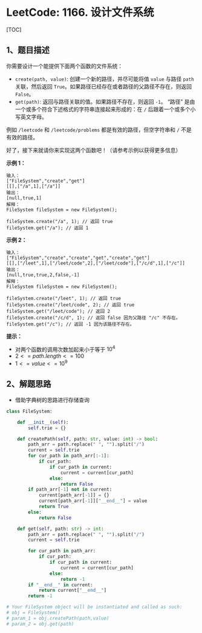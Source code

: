 # LeetCode: 1166. 设计文件系统

[TOC]

## 1、题目描述

你需要设计一个能提供下面两个函数的文件系统：

-   `create(path, value)`: 创建一个新的路径，并尽可能将值 `value` 与路径 `path` 关联，然后返回 `True`。如果路径已经存在或者路径的父路径不存在，则返回 `False`。
-   `get(path)`: 返回与路径关联的值。如果路径不存在，则返回 `-1`。
    “路径” 是由一个或多个符合下述格式的字符串连接起来形成的：在 `/` 后跟着一个或多个小写英文字母。

例如 `/leetcode` 和 `/leetcode/problems` 都是有效的路径，但空字符串和 `/` 不是有效的路径。

好了，接下来就请你来实现这两个函数吧！（请参考示例以获得更多信息）

 

**示例 1：**

```
输入： 
["FileSystem","create","get"]
[[],["/a",1],["/a"]]
输出： 
[null,true,1]
解释： 
FileSystem fileSystem = new FileSystem();

fileSystem.create("/a", 1); // 返回 true
fileSystem.get("/a"); // 返回 1
```

**示例 2：**

```
输入： 
["FileSystem","create","create","get","create","get"]
[[],["/leet",1],["/leet/code",2],["/leet/code"],["/c/d",1],["/c"]]
输出： 
[null,true,true,2,false,-1]
解释：
FileSystem fileSystem = new FileSystem();

fileSystem.create("/leet", 1); // 返回 true
fileSystem.create("/leet/code", 2); // 返回 true
fileSystem.get("/leet/code"); // 返回 2
fileSystem.create("/c/d", 1); // 返回 false 因为父路径 "/c" 不存在。
fileSystem.get("/c"); // 返回 -1 因为该路径不存在。
```

**提示：**

-   对两个函数的调用次数加起来小于等于 $10^4$
-   $2 <= path.length <= 100$
-   $1 <= value <= 10^9$



## 2、解题思路

-   借助字典树的思路进行存储查询



```python
class FileSystem:

    def __init__(self):
        self.trie = {}

    def createPath(self, path: str, value: int) -> bool:
        path_arr = path.replace(" ", "").split("/")
        current = self.trie
        for cur_path in path_arr[:-1]:
            if cur_path:
                if cur_path in current:
                    current = current[cur_path]
                else:
                    return False
        if path_arr[-1] not in current:
            current[path_arr[-1]] = {}
            current[path_arr[-1]]["__end__"] = value
            return True
        else:
            return False

    def get(self, path: str) -> int:
        path_arr = path.replace(" ", "").split("/")
        current = self.trie

        for cur_path in path_arr:
            if cur_path:
                if cur_path in current:
                    current = current[cur_path]
                else:
                    return -1
        if "__end__" in current:
            return current["__end__"]
        return -1

# Your FileSystem object will be instantiated and called as such:
# obj = FileSystem()
# param_1 = obj.createPath(path,value)
# param_2 = obj.get(path)
```

